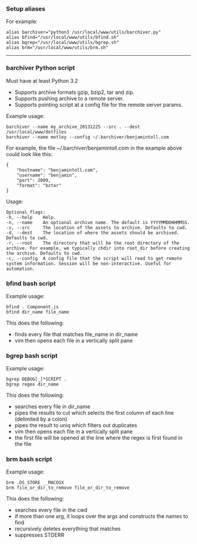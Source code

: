 ### Setup aliases
For example:

    alias barchiver="python3 /usr/local/www/utils/barchiver.py"
    alias bfind="/usr/local/www/utils/bfind.sh"
    alias bgrep="/usr/local/www/utils/bgrep.sh"
    alias brm="/usr/local/www/utils/brm.sh"

----------------------------------------------------------------------------------------

### barchiver Python script
Must have at least Python 3.2

- Supports archive formats gzip, bzip2, tar and zip.
- Supports pushing archive to a remote server.
- Supports pointing script at a config file for the remote server params.

Example usage:

    barchiver --name my_archive_20131225 --src . --dest /usr/local/www/dotfiles
    barchiver --name motley --config ~/.barchiver/benjamintoll.com

For example, the file ~/.barchiver/benjamintoll.com in the example above could look like this:

    {   
        "hostname": "benjamintoll.com",
        "username": "benjamin",
        "port": 2009,
        "format": "bztar"
    }

Usage:

    Optional flags:
    -h, --help    Help.
    -n, --name    An optional archive name. The default is YYYYMMDDHHMMSS.
    -s, --src     The location of the assets to archive. Defaults to cwd.
    -d, --dest    The location of where the assets should be archived. Defaults to cwd.
    -r, --root    The directory that will be the root directory of the archive. For example, we typically chdir into root_dir before creating the archive. Defaults to cwd.
    -c, --config  A config file that the script will read to get remote system information. Session will be non-interactive. Useful for automation.

### bfind bash script
Example usage:

    bfind . Component.js
    bfind dir_name file_name

This does the following:

- finds every file that matches file_name in dir_name
- vim then opens each file in a vertically split pane


### bgrep bash script
Example usage:

    bgrep DEBUG[_]*SCRIPT .
    bgrep regex dir_name

This does the following:

- searches every file in dir_name
- pipes the results to cut which selects the first column of each line (delimited by a colon)
- pipes the result to uniq which filters out duplicates
- vim then opens each file in a vertically split pane
- the first file will be opened at the line where the regex is first found in the file

### brm bash script
Example usage:

    brm .DS_STORE __MACOSX
    brm file_or_dir_to_remove file_or_dir_to_remove 

This does the following:

- searches every file in the cwd
- if more than one arg, it loops over the args and constructs the names to find
- recursively deletes everything that matches
- suppresses STDERR
